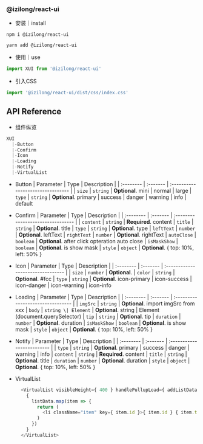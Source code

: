 ### @izilong/react-ui

- 安装｜install
```shell
npm i @izilong/react-ui
```
```shell
yarn add @izilong/react-ui
```

- 使用｜use
```js
import XUI from '@izilong/react-ui'
```
- 引入CSS
```js
import '@izilong/react-ui/dist/css/index.css'
```

## API Reference


- 组件纵览
```js
XUI
  |-Button
  |-Confirm
  |-Icon
  |-Loading
  |-Notify
  |-VirtualList
```


- Button
    | Parameter | Type     | Description                       |
    | :-------- | :------- | :-------------------------------- |
    | `size` | `string` | **Optional**. mini \| normal \| large
    | `type` | `string` | **Optional**. primary \| success \| danger \| warning \| info \| default


- Confirm
    | Parameter | Type     | Description                       |
    | :-------- | :------- | :-------------------------------- |
    | `content` | `string` | **Required**. content
    | `title` | `string` | **Optional**. title
    | `type` | `string` | **Optional**. type
    | `leftText` | `number` | **Optional**. leftText
    | `rightText` | `number` | **Optional**. rightText
    | `autoClose` | `boolean` | **Optional**. after click opteration auto close
    | `isMaskShow` | `boolean` | **Optional**. is show mask
    | `style` | `object` | **Optional**. { top: 10%, left: 50% }


- Icon
    | Parameter | Type     | Description                       |
    | :-------- | :------- | :-------------------------------- |
    | `size` | `number` | **Optional**.
    | `color` | `string` | **Optional**. #fcc
    | `type` | `string` | **Optional**. icon-primary \| icon-success \| icon-danger \| icon-warning \| icon-info


- Loading
  | Parameter | Type     | Description                       |
  | :-------- | :------- | :-------------------------------- |
  | `imgSrc` | `string` | **Optional**. import imgSrc from xxx
  | `body` | `string \| Element` | **Optional**. string \| Element (document.querySelector)
  | `tip` | `string` | **Optional**. tip
  | `duration` | `number` | **Optional**. duration
  | `isMaskShow` | `boolean` | **Optional**. is show mask
  | `style` | `object` | **Optional**. { top: 10%, left: 50% }


- Notify
  | Parameter | Type     | Description                |
  | :-------- | :------- | :------------------------- |
  | `type` | `string` | **Optional**. primary \| success \| danger \| warning \| info
  | `content` | `string` | **Required**. content
  | `title` | `string` | **Optional**. title
  | `duration` | `number` | **Optional**. duration
  | `style` | `object` | **Optional**. { top: 10%, left: 50% }


- VirtualList
  ```js
    <VirtualList visibleHeight={ 400 } handlePullupLoad={ addListData }>
      {
        listData.map(item => {
          return (
            <li className="item" key={ item.id }>{ item.id } { item.text }</li>
          )
        })
      }
    </VirtualList>
  ```
